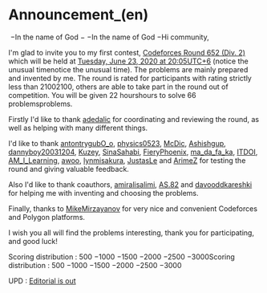 # Announcement_(en)

 −In the name of God − −In the name of God −Hi community,

I'm glad to invite you to my first contest, [Codeforces Round 652 (Div. 2)](https://codeforces.com/contest/1369 "Codeforces Round 652 (Div. 2)") which will be held at [Tuesday, June 23, 2020 at 20:05UTC+6](https://codeforces.com/https://www.timeanddate.com/worldclock/fixedtime.html?day=23&month=6&year=2020&hour=17&min=5&sec=0&p1=166) (notice the unusual timenotice the unusual time). The problems are mainly prepared and invented by me. The round is rated for participants with rating strictly less than 21002100, others are able to take part in the round out of competition. You will be given 22 hourshours to solve 66 problemsproblems.

Firstly I'd like to thank [adedalic](https://codeforces.com/profile/adedalic "International Master adedalic") for coordinating and reviewing the round, as well as helping with many different things.

I'd like to thank [antontrygubO_o](https://codeforces.com/profile/antontrygubO_o "Grandmaster antontrygubO_o"), [physics0523](https://codeforces.com/profile/physics0523 "Master physics0523"), [McDic](https://codeforces.com/profile/McDic "Candidate Master McDic"), [Ashishgup](https://codeforces.com/profile/Ashishgup "International Master Ashishgup"), [dannyboy20031204](https://codeforces.com/profile/dannyboy20031204 "Master dannyboy20031204"), [Kuzey](https://codeforces.com/profile/Kuzey "Master Kuzey"), [SinaSahabi](https://codeforces.com/profile/SinaSahabi "Expert SinaSahabi"), [FieryPhoenix](https://codeforces.com/profile/FieryPhoenix "Master FieryPhoenix"), [ma_da_fa_ka](https://codeforces.com/profile/ma_da_fa_ka "Candidate Master ma_da_fa_ka"), [ITDOI](https://codeforces.com/profile/ITDOI "Master ITDOI"), [AM_I_Learning](https://codeforces.com/profile/AM_I_Learning "Expert AM_I_Learning"), [awoo](https://codeforces.com/profile/awoo "Grandmaster awoo"), [lynmisakura](https://codeforces.com/profile/lynmisakura "Expert lynmisakura"), [JustasLe](https://codeforces.com/profile/JustasLe "Expert JustasLe") and [ArimeZ](https://codeforces.com/profile/ArimeZ "Pupil ArimeZ") for testing the round and giving valuable feedback.

Also I'd like to thank coauthors, [amiralisalimi](https://codeforces.com/profile/amiralisalimi "Candidate Master amiralisalimi"), [AS.82](https://codeforces.com/profile/AS.82 "Candidate Master AS.82") and [davooddkareshki](https://codeforces.com/profile/davooddkareshki "Master davooddkareshki") for helping me with inventing and choosing the problems.

Finally, thanks to [MikeMirzayanov](https://codeforces.com/profile/MikeMirzayanov "Headquarters, MikeMirzayanov") for very nice and convenient Codeforces and Polygon platforms.

I wish you all will find the problems interesting, thank you for participating, and good luck!

Scoring distribution : 500 −1000 −1500 −2000 −2500 −3000Scoring distribution : 500 −1000 −1500 −2000 −2500 −3000

UPD : [Editorial is out](Tutorial_(en).md)

